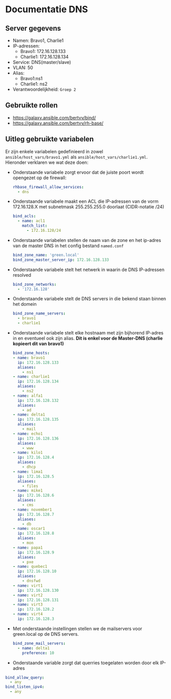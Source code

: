 # Documentatie DNS

## Server gegevens
- Namen: Bravo1, Charlie1
- IP-adressen:
  - Bravo1: 172.16.128.133
  - Charlie1: 172.16.128.134
- Service: DNS(master/slave)
- VLAN: 50
- Alias:
  - Bravo1:ns1
  - Charlie1: ns2
- Verantwoordelijkheid: `Groep 2`

## Gebruikte rollen

- https://galaxy.ansible.com/bertvv/bind/
- https://galaxy.ansible.com/bertvv/rh-base/

## Uitleg gebruikte variabelen

Er zijn enkele variabelen gedefinieerd in zowel `ansible/host_vars/bravo1.yml` als `ansible/host_vars/charlie1.yml`. Hieronder verklaren we wat deze doen:


* Onderstaande variabele zorgt ervoor dat de juiste poort wordt opengezet op de firewall:
  ```yaml
  rhbase_firewall_allow_services:
    - dns
  ```


* Onderstaande variabele maakt een ACL die IP-adressen van de vorm 172.16.128.X met subnetmask 255.255.255.0 doorlaat (CIDR-notatie /24)

  ```yaml
  bind_acls:
    - name: acl1
      match_list:
        - 172.16.128/24

  ```

* Onderstaande variabelen stellen de naam van de zone en het ip-adres van de master DNS in het config bestand `named.conf`

  ```yaml
  bind_zone_name: 'green.local'
  bind_zone_master_server_ip: 172.16.128.133

  ```

* Onderstaande variabele stelt het netwerk in waarin de DNS IP-adressen resolved

  ```yaml
  bind_zone_networks:
    - '172.16.128'

  ```


* Onderstaande variabele stelt de DNS servers in die bekend staan binnen het domein

  ```yaml
  bind_zone_name_servers:
    - bravo1
    - charlie1

  ```

* Onderstaande variabele stelt elke hostnaam met zijn bijhorend IP-adres in en eventueel ook zijn alias. __Dit is enkel voor de Master-DNS (charlie kopieert dit van bravo1)__

  ```yaml
  bind_zone_hosts:
  - name: bravo1
    ip: 172.16.128.133
    aliases:
      - ns1
  - name: charlie1
    ip: 172.16.128.134
    aliases:
      - ns2
  - name: alfa1
    ip: 172.16.128.132
    aliases:
      - ad
  - name: delta1
    ip: 172.16.128.135
    aliases:
      - mail
  - name: echo1
    ip: 172.16.128.136
    aliases:
      - www
  - name: kilo1
    ip: 172.16.128.4
    aliases:
      - dhcp
  - name: lima1
    ip: 172.16.128.5
    aliases:
      - files
  - name: mike1
    ip: 172.16.128.6
    aliases:
      - cms
  - name: november1
    ip: 172.16.128.7
    aliases:
      - db
  - name: oscar1
    ip: 172.16.128.8
    aliases:
      - mon
  - name: papa1
    ip: 172.16.128.9
    aliases:
      - pxe
  - name: quebec1
    ip: 172.16.128.10
    aliases:
      - dnsfwd
  - name: virt1
    ip: 172.16.128.130
  - name: virt2
    ip: 172.16.128.131
  - name: virt3
    ip: 172.16.128.2
  - name: virt4
    ip: 172.16.128.3

  ```
* Met onderstaande instellingen stellen we de mailservers voor green.local op de DNS servers.
  ```yaml
  bind_zone_mail_servers:
    - name: delta1
      preference: 10
  ```

* Onderstaande variable zorgt dat querries toegelaten worden door elk IP-adres

```yaml
bind_allow_query:
  - any
bind_listen_ipv4:
  - any
```
